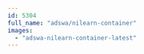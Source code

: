 ```yaml
---
id: 5304
full_name: "adswa/nilearn-container"
images: 
  - "adswa-nilearn-container-latest"
---
```

